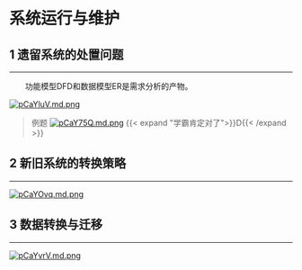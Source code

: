 # 系统运行与维护

## 1 遗留系统的处置问题

---

&emsp;&emsp;功能模型DFD和数据模型ER是需求分析的产物。

[![pCaYluV.md.png](https://s1.ax1x.com/2023/06/27/pCaYluV.md.png)](https://imgse.com/i/pCaYluV)

>例题
[![pCaY75Q.md.png](https://s1.ax1x.com/2023/06/27/pCaY75Q.md.png)](https://imgse.com/i/pCaY75Q)
{{< expand "学霸肯定对了">}}D{{< /expand >}}

## 2 新旧系统的转换策略

---

[![pCaYOvq.md.png](https://s1.ax1x.com/2023/06/27/pCaYOvq.md.png)](https://imgse.com/i/pCaYOvq)

## 3 数据转换与迁移

---

[![pCaYvrV.md.png](https://s1.ax1x.com/2023/06/27/pCaYvrV.md.png)](https://imgse.com/i/pCaYvrV)